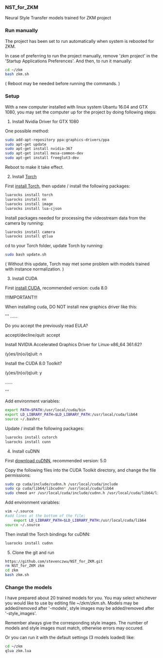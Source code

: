 ### NST_for_ZKM
Neural Style Transfer models trained for ZKM project


### Run manually
The project has been set to run automatically when system is rebooted for ZKM. 

In case of preferring to run the project manually, remove 'zkm project' in the 'Startup Applications Preferences'. And then, to run it manually:
```bash
cd ~/zkm
bash zkm.sh
```
( Reboot may be needed before running the commands. )


### Setup
With a new computer installed with linux system Ubantu 16.04 and GTX 1080, you may set the computer up for the project by doing following steps:

1) Install Nvidia Driver for GTX 1080

One possible method:
```bash
sudo add-apt-repository ppa:graphics-drivers/ppa
sudo apt-get update
sudo apt-get install nvidia-367
sudo apt-get install mesa-common-dev
sudo apt-get install freeglut3-dev
```
Reboot to make it take effect.

2) Install [Torch](http://torch.ch/)

First [install Torch](http://torch.ch/docs/getting-started.html#installing-torch), then
update / install the following packages:
```bash
luarocks install torch
luarocks install nn
luarocks install image
luarocks install lua-cjson
```

Install packages needed for processing the videostream data from the camera by running:
```bash
luarocks install camera
luarocks install qtlua
```

cd to your Torch folder, update Torch by running:
```bash
sudo bash update.sh
```
( Without this update, Torch may met some problem with models trained with instance normalization. )

3) Install CUDA

First [install CUDA](https://developer.nvidia.com/cuda-downloads), recommended version: cuda 8.0

!!!IMPORTANT!!!

When installing cuda, DO NOT install new graphics driver like this:

'''
......

Do you accept the previously read EULA?

accept/decline/quit: accept

Install NVIDIA Accelerated Graphics Driver for Linux-x86_64 361.62?

(y)es/(n)o/(q)uit: n

Install the CUDA 8.0 Toolkit?

(y)es/(n)o/(q)uit: y

......

'''

Add environment variables:
```bash
export PATH=$PATH:/usr/local/cuda/bin
export LD_LIBRARY_PATH=$LD_LIBRARY_PATH:/usr/local/cuda/lib64
source ~/.bashrc
```

Update / install the following packages:
```bash
luarocks install cutorch
luarocks install cunn
```

4) Install cuDNN

First [download cuDNN](https://developer.nvidia.com/cudnn), recommended version: 5.0

Copy the following files into the CUDA Toolkit directory, and change the file permissions:
```bash
sudo cp cuda/include/cudnn.h /usr/local/cuda/include
sudo cp cuda/lib64/libcudnn* /usr/local/cuda/lib64
sudo chmod a+r /usr/local/cuda/include/cudnn.h /usr/local/cuda/lib64/libcudnn*
```

Add environment variables:
```bash
vim ~/.source
#add lines at the bottom of the file:
    export LD_LIBRARY_PATH=$LD_LIBRARY_PATH:/usr/local/cuda/lib64
source ~/.source
```

Then install the Torch bindings for cuDNN:
```bash
luarocks install cudnn
```

5) Clone the git and run

```bash
https://github.com/stevenczwu/NST_for_ZKM.git
rm NST_for_ZKM zkm
cd zkm
bash zkm.sh
```

### Change the models
I have prepared about 20 trained models for you. You may select whichever you would like to use by editing file ~/zkm/zkm.sh. Models may be added/removed after '-models', style images may be added/removed after '-style_images'.

Remember always give the corresponding style images. The number of models and style images must match, otherwise errors may occured.

Or you can run it with the default settings (3 models loaded) like:
```bash
cd ~/zkm
qlua zkm.lua
```


